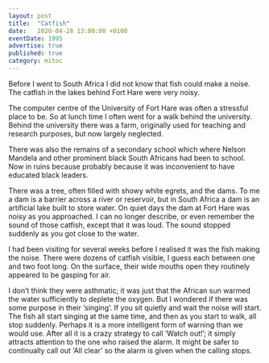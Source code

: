 ```yaml
---
layout: post
title:  "Catfish"
date:   2020-04-28 13:00:00 +0100
eventDate: 1995
advertise: true
published: true
category: mitoc
---
```


Before I went to South Africa I did not know that fish could make a noise. The catfish in the lakes behind Fort Hare were very noisy.

The computer centre of the University of Fort Hare was often a stressful place to be. So at lunch time I often went for a walk behind the university. Behind the university there was a farm, originally used for teaching and research purposes, but now largely neglected.

There was also the remains of a secondary school which where Nelson Mandela and other prominent black South Africans had been to school. Now in ruins because probably because it was inconvenient to have educated black leaders.

There was a tree, often filled with showy white egrets, and the dams. To me a dam is a barrier across a river or reservoir, but in South Africa a dam is an artificial lake built to store water. On quiet days the dam at Fort Hare was noisy as you approached. I can no longer describe, or even remember the sound of those catfish, except that it was loud. The sound stopped suddenly as you got close to the water.

I had been visiting for several weeks before I realised it was the fish making the noise. There were dozens of catfish visible, I guess each between one and two foot long. On the surface, their wide mouths open they routinely appeared to be gasping for air.

I don’t think they were asthmatic; it was just that the African sun warmed the water sufficiently to deplete the oxygen. But I wondered if there was some purpose in their ‘singing’. If you sit quietly and wait the noise will start. The fish all start singing at the same time, and then as you start to walk, all stop suddenly. Perhaps it is a more intelligent form of warning than we would use. After all it is a crazy strategy to call ‘Watch out!’; it simply attracts attention to the one who raised the alarm. It might be safer to continually call out ‘All clear’ so the alarm is given when the calling stops.
